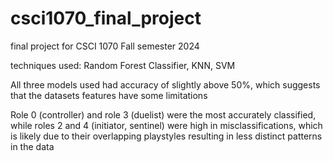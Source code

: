 # csci1070_final_project
final project for CSCI 1070 Fall semester 2024

techniques used: Random Forest Classifier, KNN, SVM

All three models used had accuracy of slightly above 50%, which suggests that the datasets features have some limitations

Role 0 (controller) and role 3 (duelist) were the most accurately classified, while roles 2 and 4 (initiator, sentinel) were high in misclassifications, which is likely due to their overlapping playstyles resulting in less distinct patterns in the data

